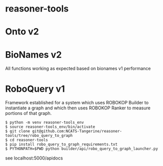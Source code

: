 # reasoner-tools

# Onto v2

# BioNames v2
All functions working as expected based on bionames v1 performance

# RoboQuery v1

Framework established for a system which uses ROBOKOP Builder to instantiate a graph 
and which then uses ROBOKOP Ranker to measure portions of that graph.

``` To test or try-out RoboQuery v1
$ python -m venv reasoner-tools_env
$ source reasoner-tools_env/bin/activate
$ git clone git@github.com:NCATS-Tangerine/reasoner-tools/tree/robo_query_to_graph
$ cd reasoner-tools
$ pip install robo_query_to_graph_requirements.txt
$ PYTHONPATH=$PWD python builder/api/robo_query_to_graph_launcher.py
```
see localhost:5000/apidocs